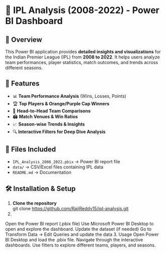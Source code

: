 # 🏏 IPL Analysis (2008-2022) - Power BI Dashboard

## 📌 Overview
This Power BI application provides **detailed insights and visualizations** for the Indian Premier League (IPL) from **2008 to 2022**. It helps users analyze team performances, player statistics, match outcomes, and trends across different seasons.

## 🎯 Features
- 📊 **Team Performance Analysis** (Wins, Losses, Points)
- 🏆 **Top Players & Orange/Purple Cap Winners**
- 🎯 **Head-to-Head Team Comparisons**
- 🏟️ **Match Venues & Win Ratios**
- 📈 **Season-wise Trends & Insights**
- 🔍 **Interactive Filters for Deep Dive Analysis**

## 📂 Files Included
- `IPL_Analysis_2008_2022.pbix` → Power BI report file  
- `data/` → CSV/Excel files containing IPL data  
- `README.md` → Documentation  

## 🛠 Installation & Setup
1. **Clone the repository**  
   git clone https://github.com/RajiReddy15/ipl-analysis.git
2.
Open the Power BI report (.pbix file)
Use Microsoft Power BI Desktop to open and explore the dashboard.
Update the dataset (if needed)
Go to Transform Data → Edit Queries and update the data
3. Usage
  Open Power BI Desktop and load the .pbix file.
  Navigate through the interactive dashboards.
  Use filters to explore different teams, players, and seasons.
